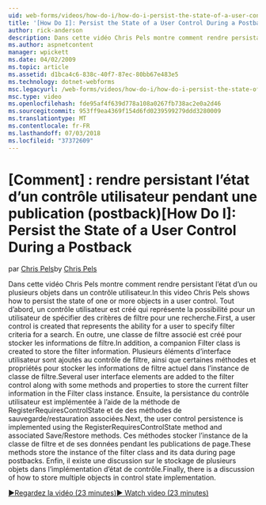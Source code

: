 ```yaml
---
uid: web-forms/videos/how-do-i/how-do-i-persist-the-state-of-a-user-control-during-a-postback
title: '[How Do I]: Persist the State of a User Control During a Postback | Microsoft Docs'
author: rick-anderson
description: Dans cette vidéo Chris Pels montre comment rendre persistant l’état d’un ou plusieurs objets dans un contrôle utilisateur. Tout d’abord, un contrôle utilisateur est créé qui représente l’abilit...
ms.author: aspnetcontent
manager: wpickett
ms.date: 04/02/2009
ms.topic: article
ms.assetid: d1bca4c6-838c-40f7-87ec-80bb67e483e5
ms.technology: dotnet-webforms
msc.legacyurl: /web-forms/videos/how-do-i/how-do-i-persist-the-state-of-a-user-control-during-a-postback
msc.type: video
ms.openlocfilehash: fde95af4f639d778a108a0267fb738ac2e0a2d46
ms.sourcegitcommit: 953ff9ea4369f154d6fd0239599279ddd3280009
ms.translationtype: MT
ms.contentlocale: fr-FR
ms.lasthandoff: 07/03/2018
ms.locfileid: "37372609"
---
```

<a name="how-do-i-persist-the-state-of-a-user-control-during-a-postback"></a><span data-ttu-id="d2f45-103">[Comment] : rendre persistant l’état d’un contrôle utilisateur pendant une publication (postback)</span><span class="sxs-lookup"><span data-stu-id="d2f45-103">[How Do I]: Persist the State of a User Control During a Postback</span></span>
====================
<span data-ttu-id="d2f45-104">par [Chris Pels](https://twitter.com/chrispels)</span><span class="sxs-lookup"><span data-stu-id="d2f45-104">by [Chris Pels](https://twitter.com/chrispels)</span></span>

<span data-ttu-id="d2f45-105">Dans cette vidéo Chris Pels montre comment rendre persistant l’état d’un ou plusieurs objets dans un contrôle utilisateur.</span><span class="sxs-lookup"><span data-stu-id="d2f45-105">In this video Chris Pels shows how to persist the state of one or more objects in a user control.</span></span> <span data-ttu-id="d2f45-106">Tout d’abord, un contrôle utilisateur est créé qui représente la possibilité pour un utilisateur de spécifier des critères de filtre pour une recherche.</span><span class="sxs-lookup"><span data-stu-id="d2f45-106">First, a user control is created that represents the ability for a user to specify filter criteria for a search.</span></span> <span data-ttu-id="d2f45-107">En outre, une classe de filtre associé est créé pour stocker les informations de filtre.</span><span class="sxs-lookup"><span data-stu-id="d2f45-107">In addition, a companion Filter class is created to store the filter information.</span></span> <span data-ttu-id="d2f45-108">Plusieurs éléments d’interface utilisateur sont ajoutés au contrôle de filtre, ainsi que certaines méthodes et propriétés pour stocker les informations de filtre actuel dans l’instance de classe de filtre.</span><span class="sxs-lookup"><span data-stu-id="d2f45-108">Several user interface elements are added to the filter control along with some methods and properties to store the current filter information in the Filter class instance.</span></span> <span data-ttu-id="d2f45-109">Ensuite, la persistance du contrôle utilisateur est implémentée à l’aide de la méthode de RegisterRequiresControlState et de des méthodes de sauvegarde/restauration associées.</span><span class="sxs-lookup"><span data-stu-id="d2f45-109">Next, the user control persistence is implemented using the RegisterRequiresControlState method and associated Save/Restore methods.</span></span> <span data-ttu-id="d2f45-110">Ces méthodes stocker l’instance de la classe de filtre et de ses données pendant les publications de page.</span><span class="sxs-lookup"><span data-stu-id="d2f45-110">These methods store the instance of the filter class and its data during page postbacks.</span></span> <span data-ttu-id="d2f45-111">Enfin, il existe une discussion sur le stockage de plusieurs objets dans l’implémentation d’état de contrôle.</span><span class="sxs-lookup"><span data-stu-id="d2f45-111">Finally, there is a discussion of how to store multiple objects in control state implementation.</span></span>

[<span data-ttu-id="d2f45-112">&#9654;Regardez la vidéo (23 minutes)</span><span class="sxs-lookup"><span data-stu-id="d2f45-112">&#9654; Watch video (23 minutes)</span></span>](https://channel9.msdn.com/Blogs/ASP-NET-Site-Videos/how-do-i-persist-the-state-of-a-user-control-during-a-postback)
